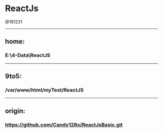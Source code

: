 # ReactJs
@181231

---
## home:
### E:\4-Data\ReactJS


---
## 9to5: 
### /var/www/html/myTest/ReactJS


---
## origin:
### https://github.com/Candy128x/ReactJsBasic.git